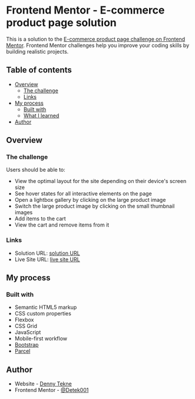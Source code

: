 # Frontend Mentor - E-commerce product page solution

This is a solution to the [E-commerce product page challenge on Frontend Mentor](https://www.frontendmentor.io/challenges/ecommerce-product-page-UPsZ9MJp6). Frontend Mentor challenges help you improve your coding skills by building realistic projects.

## Table of contents

- [Overview](#overview)
  - [The challenge](#the-challenge)
  - [Links](#links)
- [My process](#my-process)
  - [Built with](#built-with)
  - [What I learned](#what-i-learned)
- [Author](#author)


## Overview

### The challenge

Users should be able to:

- View the optimal layout for the site depending on their device's screen size
- See hover states for all interactive elements on the page
- Open a lightbox gallery by clicking on the large product image
- Switch the large product image by clicking on the small thumbnail images
- Add items to the cart
- View the cart and remove items from it

### Links

- Solution URL: [solution URL](https://www.frontendmentor.io/solutions/ecommerce-product-page-kTPiKOZiXl)
- Live Site URL: [live site URL](https://detek001.github.io/frontendMentor_ecommerce/)

## My process

### Built with

- Semantic HTML5 markup
- CSS custom properties
- Flexbox
- CSS Grid
- JavaScript
- Mobile-first workflow
- [Bootstrap](https://getbootstrap.com/)
- [Parcel](https://parceljs.org/)

## Author

- Website - [Denny Tekne](https://detek001.github.io/frontendMentor_ecommerce/)
- Frontend Mentor - [@Detek001](https://www.frontendmentor.io/profile/Detek001)
